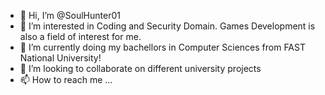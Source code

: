 - 👋 Hi, I’m @SoulHunter01
- 👀 I’m interested in Coding and Security Domain. Games Development is also a field of interest for me.
- 🌱 I’m currently doing my bachellors in Computer Sciences from FAST National University!
- 💞️ I’m looking to collaborate on different university projects
- 📫 How to reach me ...

<!---
SoulHunter01/SoulHunter01 is a ✨ special ✨ repository because its `README.md` (this file) appears on your GitHub profile.
You can click the Preview link to take a look at your changes.
--->
